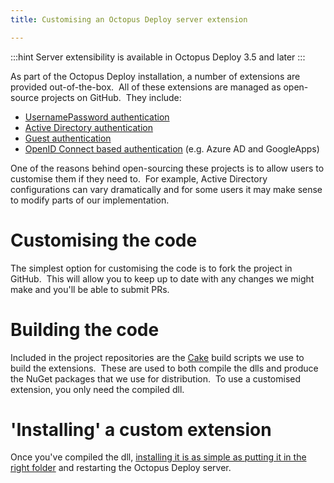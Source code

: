 ```yaml
---
title: Customising an Octopus Deploy server extension

---
```



:::hint
Server extensibility is available in Octopus Deploy 3.5 and later
:::


As part of the Octopus Deploy installation, a number of extensions are provided out-of-the-box.  All of these extensions are managed as open-source projects on GitHub.  They include:

- [UsernamePassword authentication](https://github.com/OctopusDeploy/UsernamePasswordAuthenticationProvider)
- [Active Directory authentication](https://github.com/OctopusDeploy/DirectoryServicesAuthenticationProvider)
- [Guest authentication](https://github.com/OctopusDeploy/GuestAuthenticationProvider)
- [OpenID Connect based authentication](https://github.com/OctopusDeploy/OpenIDConnectAuthenticationProviders) (e.g. Azure AD and GoogleApps)



One of the reasons behind open-sourcing these projects is to allow users to customise them if they need to.  For example, Active Directory configurations can vary dramatically and for some users it may make sense to modify parts of our implementation.

# Customising the code


The simplest option for customising the code is to fork the project in GitHub.  This will allow you to keep up to date with any changes we might make and you'll be able to submit PRs.

# Building the code


Included in the project repositories are the [Cake](http://cakebuild.net/) build scripts we use to build the extensions.  These are used to both compile the dlls and produce the NuGet packages that we use for distribution.  To use a customised extension, you only need the compiled dll.

# 'Installing' a custom extension


Once you've compiled the dll, [installing it is as simple as putting it in the right folder](/docs/guides/server-extensibility/installing-a-custom-server-extension.md) and restarting the Octopus Deploy server.

